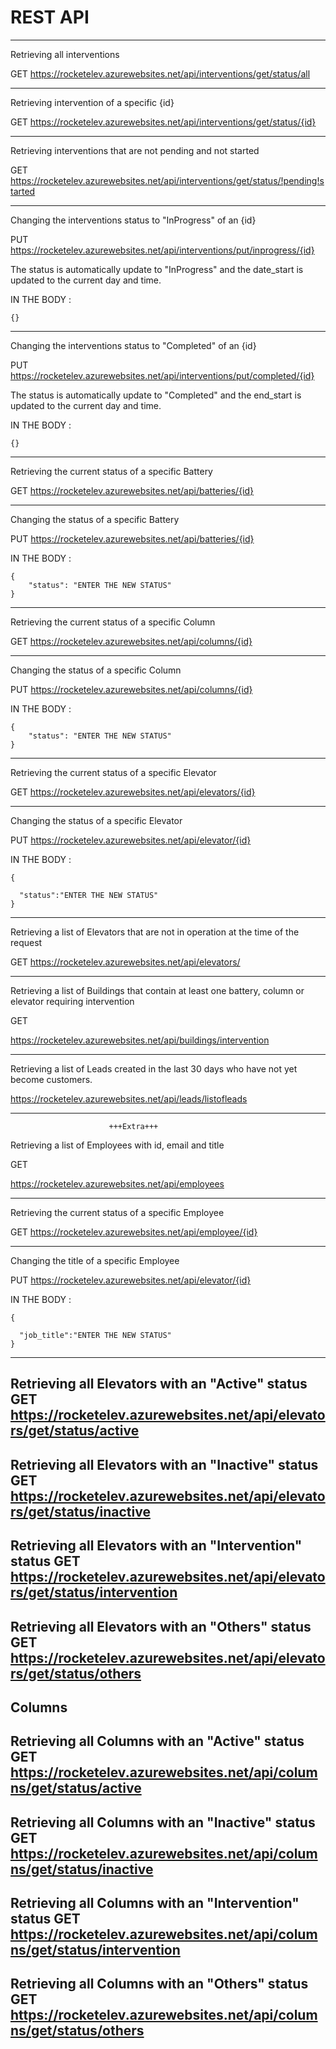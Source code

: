 
# REST API
-----------------------------------------------------------------
Retrieving all interventions

GET
https://rocketelev.azurewebsites.net/api/interventions/get/status/all

-----------------------------------------------------------------
Retrieving intervention of a specific {id}

GET
https://rocketelev.azurewebsites.net/api/interventions/get/status/{id}

-----------------------------------------------------------------
Retrieving interventions that are not pending and not started

GET
https://rocketelev.azurewebsites.net/api/interventions/get/status/!pending!started

-----------------------------------------------------------------
Changing the interventions status to "InProgress" of an {id}

PUT
https://rocketelev.azurewebsites.net/api/interventions/put/inprogress/{id}

The status is automatically update to "InProgress" and the date_start is
updated to the current day and time.

IN THE BODY :

    {}

-----------------------------------------------------------------

Changing the interventions status to "Completed" of an {id}

PUT
https://rocketelev.azurewebsites.net/api/interventions/put/completed/{id}

The status is automatically update to "Completed" and the end_start is
updated to the current day and time.

IN THE BODY :

    {}

-----------------------------------------------------------------
Retrieving the current status of a specific Battery

GET
https://rocketelev.azurewebsites.net/api/batteries/{id}

-----------------------------------------------------------------

Changing the status of a specific Battery

PUT
https://rocketelev.azurewebsites.net/api/batteries/{id}

IN THE BODY :

    {
        "status": "ENTER THE NEW STATUS"
    }

-----------------------------------------------------------------

Retrieving the current status of a specific Column

GET
https://rocketelev.azurewebsites.net/api/columns/{id}

-----------------------------------------------------------------
Changing the status of a specific Column

PUT
https://rocketelev.azurewebsites.net/api/columns/{id}

IN THE BODY : 

    {
        "status": "ENTER THE NEW STATUS"
    }


-----------------------------------------------------------------
Retrieving the current status of a specific Elevator

GET
https://rocketelev.azurewebsites.net/api/elevators/{id}

-----------------------------------------------------------------

Changing the status of a specific Elevator

PUT 
https://rocketelev.azurewebsites.net/api/elevator/{id}

IN THE BODY : 

    {
        
      "status":"ENTER THE NEW STATUS"
    }

-----------------------------------------------------------------

Retrieving a list of Elevators that are not in operation at the time of the request

GET 
https://rocketelev.azurewebsites.net/api/elevators/


-----------------------------------------------------------------
Retrieving a list of Buildings that contain at least one battery, column or elevator requiring intervention

GET 

https://rocketelev.azurewebsites.net/api/buildings/intervention

-----------------------------------------------------------------
Retrieving a list of Leads created in the last 30 days who have not yet become customers.

https://rocketelev.azurewebsites.net/api/leads/listofleads


----------------------------------------------------------------- 

                          +++Extra+++
Retrieving a list of Employees with id, email and title

GET

https://rocketelev.azurewebsites.net/api/employees

----------------------------------------------------------------- 

Retrieving the current status of a specific Employee

GET
https://rocketelev.azurewebsites.net/api/employee/{id}

----------------------------------------------------------------- 
Changing the title of a specific Employee

PUT 
https://rocketelev.azurewebsites.net/api/elevator/{id}

IN THE BODY : 

    {
        
      "job_title":"ENTER THE NEW STATUS"
    }


----------------------------------------------------------------- 

Retrieving all Elevators with an "Active" status
GET
https://rocketelev.azurewebsites.net/api/elevators/get/status/active
-----------------------------------------------------------------
Retrieving all Elevators with an "Inactive" status
GET
https://rocketelev.azurewebsites.net/api/elevators/get/status/inactive
----------------------------------------------------------------- 
Retrieving all Elevators with an "Intervention" status
GET
https://rocketelev.azurewebsites.net/api/elevators/get/status/intervention
-----------------------------------------------------------------
Retrieving all Elevators with an "Others" status
GET
https://rocketelev.azurewebsites.net/api/elevators/get/status/others
-----------------------------------------------------------------
Columns
-----------------------------------------------------------------
Retrieving all Columns with an "Active" status
GET
https://rocketelev.azurewebsites.net/api/columns/get/status/active
-----------------------------------------------------------------
Retrieving all Columns with an "Inactive" status
GET
https://rocketelev.azurewebsites.net/api/columns/get/status/inactive
-----------------------------------------------------------------
Retrieving all Columns with an "Intervention" status
GET
https://rocketelev.azurewebsites.net/api/columns/get/status/intervention
-----------------------------------------------------------------
Retrieving all Columns with an "Others" status
GET
https://rocketelev.azurewebsites.net/api/columns/get/status/others
-----------------------------------------------------------------

